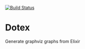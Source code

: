 [![Build Status](https://travis-ci.org/aussiegeek/dotex.svg?branch=master)](https://travis-ci.org/aussiegeek/dotex)

# Dotex

Generate graphviz graphs from Elixir
